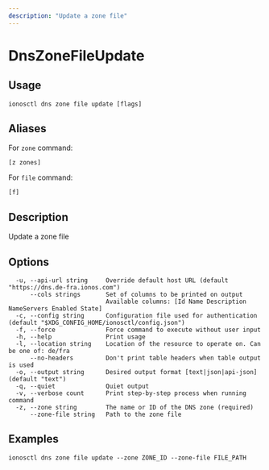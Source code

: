 ```yaml
---
description: "Update a zone file"
---
```


# DnsZoneFileUpdate

## Usage

```text
ionosctl dns zone file update [flags]
```

## Aliases

For `zone` command:

```text
[z zones]
```

For `file` command:

```text
[f]
```

## Description

Update a zone file

## Options

```text
  -u, --api-url string     Override default host URL (default "https://dns.de-fra.ionos.com")
      --cols strings       Set of columns to be printed on output 
                           Available columns: [Id Name Description NameServers Enabled State]
  -c, --config string      Configuration file used for authentication (default "$XDG_CONFIG_HOME/ionosctl/config.json")
  -f, --force              Force command to execute without user input
  -h, --help               Print usage
  -l, --location string    Location of the resource to operate on. Can be one of: de/fra
      --no-headers         Don't print table headers when table output is used
  -o, --output string      Desired output format [text|json|api-json] (default "text")
  -q, --quiet              Quiet output
  -v, --verbose count      Print step-by-step process when running command
  -z, --zone string        The name or ID of the DNS zone (required)
      --zone-file string   Path to the zone file
```

## Examples

```text
ionosctl dns zone file update --zone ZONE_ID --zone-file FILE_PATH
```

